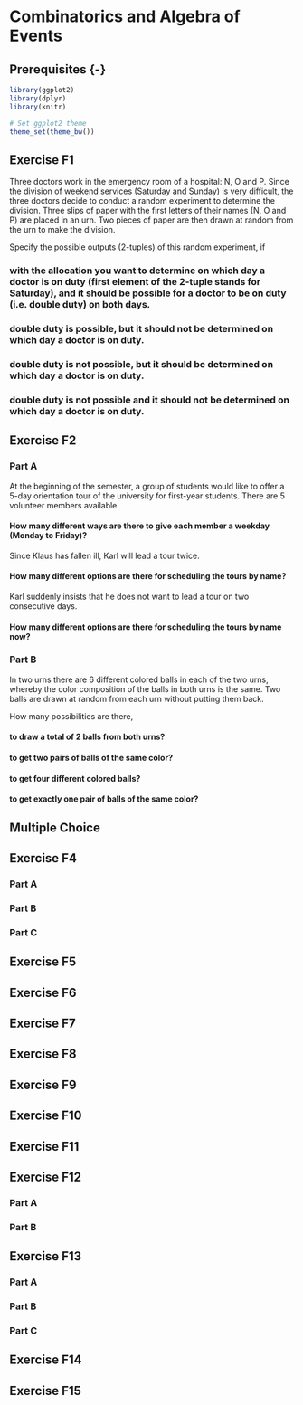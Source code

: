 # Combinatorics and Algebra of Events



## Prerequisites {-}


```r
library(ggplot2)
library(dplyr)
library(knitr)

# Set ggplot2 theme
theme_set(theme_bw())
```

## Exercise F1

Three doctors work in the emergency room of a hospital: N, O and P. Since the division of weekend services (Saturday and Sunday) is very difficult, the three doctors decide to conduct a random experiment to determine the division. Three slips of paper with the first letters of their names (N, O and P) are placed in an urn. Two pieces of paper are then drawn at random from the urn to make the division.

Specify the possible outputs (2-tuples) of this random experiment, if

### with the allocation you want to determine on which day a doctor is on duty (first element of the 2-tuple stands for Saturday), and it should be possible for a doctor to be on duty (i.e. double duty) on both days.

### double duty is possible, but it should not be determined on which day a doctor is on duty.

### double duty is not possible, but it should be determined on which day a doctor is on duty.

### double duty is not possible and it should not be determined on which day a doctor is on duty.

## Exercise F2

### Part A

At the beginning of the semester, a group of students would like to offer a 5-day orientation tour of the university for first-year students. There are 5 volunteer members available.

#### How many different ways are there to give each member a weekday (Monday to Friday)?

Since Klaus has fallen ill, Karl will lead a tour twice.

#### How many different options are there for scheduling the tours by name?

Karl suddenly insists that he does not want to lead a tour on two consecutive days.

#### How many different options are there for scheduling the tours by name now?

### Part B

In two urns there are 6 different colored balls in each of the two urns, whereby the color composition of the balls in both urns is the same. Two balls are drawn at random from each urn without putting them back.

How many possibilities are there,

#### to draw a total of 2 balls from both urns?

#### to get two pairs of balls of the same color?

#### to get four different colored balls?

#### to get exactly one pair of balls of the same color?

## Multiple Choice

## Exercise F4

### Part A

### Part B

### Part C

## Exercise F5

## Exercise F6

## Exercise F7

## Exercise F8

## Exercise F9

## Exercise F10

## Exercise F11

## Exercise F12

### Part A

### Part B

## Exercise F13

### Part A

### Part B

### Part C

## Exercise F14

## Exercise F15
